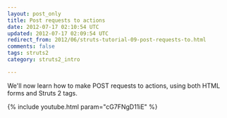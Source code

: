 ```yaml
---           
layout: post_only
title: Post requests to actions
date: 2012-07-17 02:10:54 UTC
updated: 2012-07-17 02:09:54 UTC
redirect_from: 2012/06/struts-tutorial-09-post-requests-to.html
comments: false
tags: struts2
category: struts2_intro

---
```


We'll now learn how to make POST requests to actions, using both HTML forms and Struts 2 tags.

{% include youtube.html param="cG7FNgD11iE" %}